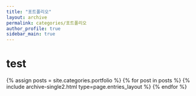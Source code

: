 ```yaml
---
title: "포트폴리오"
layout: archive
permalink: categories/포트폴리오    
author_profile: true
sidebar_main: true
---
```


# test

{% assign posts = site.categories.portfolio %}
{% for post in posts %} {% include archive-single2.html type=page.entries_layout %} {% endfor %}